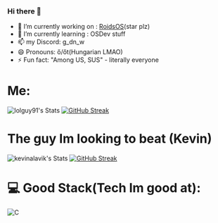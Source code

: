 ### Hi there 👋

- 🔭 I’m currently working on : [RoidsOS](https://github.com/roidsos/RoidsOS)(star plz)
- 🌱 I’m currently learning : OSDev stuff
- 📫 my Discord: g_dn_w
- 😄 Pronouns: ő/őt(Hungarian LMAO)
- ⚡ Fun fact: "Among US, SUS" - literally everyone

# Me:
![lolguy91's Stats](https://github-readme-stats.vercel.app/api?username=lolguy91&theme=gruvbox&show_icons=true&hide_border=true&count_private=true)
[![GitHub Streak](https://streak-stats.demolab.com?user=lolguy91&theme=highcontrast&border_radius=60&date_format=%5BY%20%5DM%20j&card_width=420&card_height=69&background=30%2C00042D%2C082500)](https://git.io/streak-stats)
# The guy Im looking to beat (Kevin)
![kevinalavik's Stats](https://github-readme-stats.vercel.app/api?username=kevinalavik&theme=gruvbox&show_icons=true&hide_border=true&count_private=true)
[![GitHub Streak](https://streak-stats.demolab.com?user=kevinalavik&theme=highcontrast&border_radius=60&date_format=%5BY%20%5DM%20j&card_width=420&card_height=69&background=30%2C2D0000%2C250023)](https://git.io/streak-stats)
# 💻 Good Stack(Tech Im good at):
![C](https://img.shields.io/badge/c-%2300599C.svg?style=flat&logo=c&logoColor=white) 
